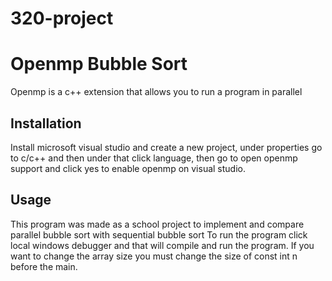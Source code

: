 # 320-project
# Openmp Bubble Sort

Openmp is a c++ extension that allows you to run a program in parallel

## Installation
Install microsoft visual studio and create a new project, under properties go to c/c++ and then under that click language, then go to open openmp support and click yes to enable openmp on visual studio.

## Usage
This program was made as a school project to implement and compare parallel bubble sort with sequential bubble sort
To run the program click local windows debugger and that will compile and run the program. If you want to change the array size you must change the size of const int n before the main.
